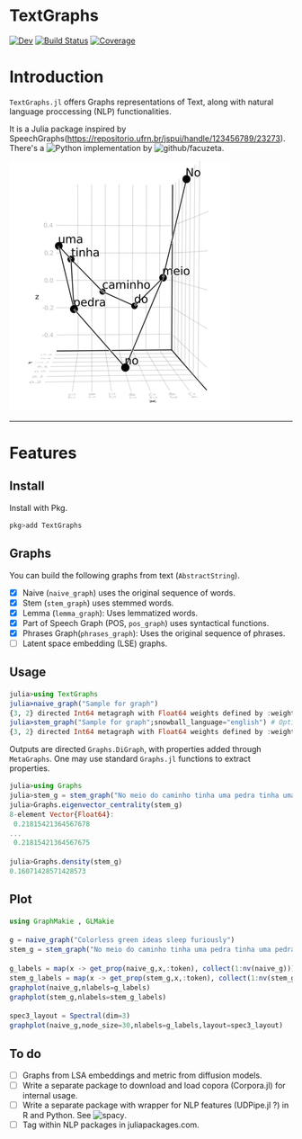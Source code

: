 # TextGraphs
<!---
[![Stable](https://img.shields.io/badge/docs-stable-blue.svg)](https://fargolo.github.io/TextGraphs.jl/stable)
-->  
[![Dev](https://img.shields.io/badge/docs-dev-blue.svg)](https://fargolo.github.io/TextGraphs.jl/dev)
[![Build Status](https://github.com/fargolo/TextGraphs.jl/actions/workflows/CI.yml/badge.svg?branch=main)](https://github.com/fargolo/TextGraphs.jl/actions/workflows/CI.yml?query=branch%3Amain)
[![Coverage](https://codecov.io/gh/fargolo/TextGraphs.jl/branch/main/graph/badge.svg)](https://codecov.io/gh/fargolo/TextGraphs.jl)


# Introduction
`TextGraphs.jl` offers Graphs representations of Text, along with natural language proccessing (NLP) functionalities.  

It is a Julia package inspired by SpeechGraphs(https://repositorio.ufrn.br/jspui/handle/123456789/23273). 
There's a ![Python implementation](https://github.com/facuzeta/speechgraph/) by ![github/facuzeta](https://github.com/facuzeta/).  


![No meio do caminho tinha uma pedra. Tinha uma pedra no meio do caminho.](dev/drummond.png)

---  

# Features  

## Install  

Install with Pkg.  
```julia
pkg>add TextGraphs
```

## Graphs  

You can build the following graphs from text (`AbstractString`).  

- [X] Naive (`naive_graph`) uses the original sequence of words.  
- [X] Stem (`stem_graph`) uses stemmed words.  
- [X] Lemma (`lemma_graph`): Uses lemmatized words.  
- [X] Part of Speech Graph (POS, `pos_graph`) uses syntactical functions.  
- [X] Phrases Graph(`phrases_graph`): Uses the original sequence of phrases.  
- [ ] Latent space embedding (LSE) graphs. 

## Usage

```julia
julia>using TextGraphs  
julia>naive_graph("Sample for graph")  
{3, 2} directed Int64 metagraph with Float64 weights defined by :weight (default weight 1.0)  
julia>stem_graph("Sample for graph";snowball_language="english") # Optional keyword argument  
{3, 2} directed Int64 metagraph with Float64 weights defined by :weight (default weight 1.0)  
```  

Outputs are directed `Graphs.DiGraph`, with properties added through `MetaGraphs`. One may use standard `Graphs.jl` functions to extract properties.  

```julia
julia>using Graphs
julia>stem_g = stem_graph("No meio do caminho tinha uma pedra tinha uma pedra no meio do caminho")
julia>Graphs.eigenvector_centrality(stem_g)
8-element Vector{Float64}:
 0.21815421364567678
...
 0.21815421364567675

julia>Graphs.density(stem_g)
0.16071428571428573
```


## Plot

```julia
using GraphMakie , GLMakie

g = naive_graph("Colorless green ideas sleep furiously")
stem_g = stem_graph("No meio do caminho tinha uma pedra tinha uma pedra no meio do caminho")

g_labels = map(x -> get_prop(naive_g,x,:token), collect(1:nv(naive_g)))
stem_g_labels = map(x -> get_prop(stem_g,x,:token), collect(1:nv(stem_g)))
graphplot(naive_g,nlabels=g_labels)
graphplot(stem_g,nlabels=stem_g_labels)

spec3_layout = Spectral(dim=3)
graphplot(naive_g,node_size=30,nlabels=g_labels,layout=spec3_layout)
```

## To do

- [ ] Graphs from LSA embeddings and metric from diffusion models.    
- [ ] Write a separate package to download and load copora (Corpora.jl) for internal usage.  
- [ ] Write a separate package with wrapper for NLP features (UDPipe.jl ?) in R and Python. See ![spacy](https://github.com/joshday/Spacy.jl).  
- [ ] Tag within NLP packages in juliapackages.com.  
